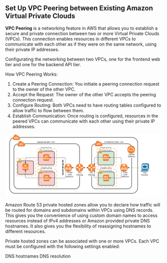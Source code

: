 ## Set Up VPC Peering between Existing Amazon Virtual Private Clouds

**VPC Peering** is a networking feature in AWS that allows you to establish a secure and private connection between two or more Virtual Private Clouds (VPCs). 
This connection enables resources in different VPCs to communicate with each other as if they were on the same network, using their private IP addresses.

Configurating the networking between two VPCs, one for the frontend web tier and one for the backend API tier. 

How VPC Peering Works:

1) Create a Peering Connection: You initiate a peering connection request to the owner of the other VPC.   
2) Accept the Request: The owner of the other VPC accepts the peering connection request.   
3) Configure Routing: Both VPCs need to have routing tables configured to allow traffic to flow between them.   
4) Establish Communication: Once routing is configured, resources in the peered VPCs can communicate with each other using their private IP addresses.   


![peering](https://github.com/Irene890/Images/blob/main/peering.png)

Amazon Route 53 private hosted zones allow you to declare how traffic will be routed for domains and subdomains within VPCs using DNS records. This gives you the convenience of using custom domain names to access resources instead of IPv4 addresses or Amazon provided private DNS hostnames. It also gives you the flexibility of reassigning hostnames to different resources.

Private hosted zones can be associated with one or more VPCs. Each VPC must be configured with the following settings enabled:

DNS hostnames
DNS resolution

